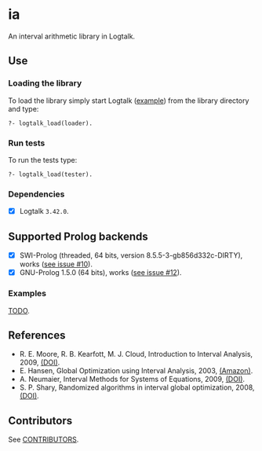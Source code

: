 # ia
An interval arithmetic library in Logtalk.

## Use
### Loading the library

To load the library simply start Logtalk ([example](https://logtalk.org/manuals/userman/programming.html#starting-logtalk)) from the library directory and type:

```
?- logtalk_load(loader).
```

### Run tests

To run the tests type:
```
?- logtalk_load(tester).
```

### Dependencies
- [x] Logtalk `3.42.0`.

## Supported Prolog backends
- [x] SWI-Prolog (threaded, 64 bits, version 8.5.5-3-gb856d332c-DIRTY), works ([see issue #10](https://github.com/mlliarm/ia/issues/10#issuecomment-1009255385)).
- [x] GNU-Prolog 1.5.0 (64 bits), works ([see issue #12](https://github.com/mlliarm/ia/issues/12#issuecomment-1009008243)).

### Examples
[TODO](https://github.com/mlliarm/ia/issues/10#issue-745885381).

## References
* R. E. Moore, R. B. Kearfott, M. J. Cloud, Introduction to Interval Analysis, 2009, [(DOI)](https://doi.org/10.1137/1.9780898717716).
* E. Hansen, Global Optimization using Interval Analysis, 2003, [(Amazon)](https://www.amazon.com/Global-Optimization-Using-Interval-Analysis/dp/0824740599).
* A. Neumaier, Interval Methods for Systems of Equations, 2009, [(DOI)](https://doi.org/10.1017/CBO9780511526473).
* S. P. Shary, Randomized algorithms in interval global optimization, 2008, [(DOI)](https://doi.org/10.1134/S1995423908040083).

## Contributors
See [CONTRIBUTORS](CONTRIBUTORS.md).
